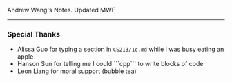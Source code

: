 Andrew Wang's Notes. Updated MWF

---

### Special Thanks

- Alissa Guo for typing a section in ```CS213/1c.md``` while I was busy eating an apple
- Hanson Sun for telling me I could \```cpp``` to write blocks of code
- Leon Liang for moral support (bubble tea)
